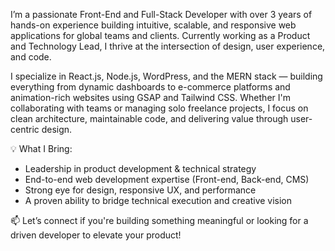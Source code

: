 I’m a passionate Front-End and Full-Stack Developer with over 3 years of hands-on experience building intuitive, scalable, and responsive web applications for global teams and clients. Currently working as a Product and Technology Lead, I thrive at the intersection of design, user experience, and code.

I specialize in React.js, Node.js, WordPress, and the MERN stack — building everything from dynamic dashboards to e-commerce platforms and animation-rich websites using GSAP and Tailwind CSS. Whether I'm collaborating with teams or managing solo freelance projects, I focus on clean architecture, maintainable code, and delivering value through user-centric design.

💡 What I Bring:
- Leadership in product development & technical strategy
- End-to-end web development expertise (Front-end, Back-end, CMS)
- Strong eye for design, responsive UX, and performance
- A proven ability to bridge technical execution and creative vision

📫 Let’s connect if you're building something meaningful or looking for a driven developer to elevate your product!
